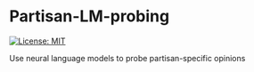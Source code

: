 # Partisan-LM-probing
[![License: MIT](https://img.shields.io/badge/License-MIT-yellow.svg)](https://opensource.org/licenses/MIT)

Use neural language models to probe partisan-specific opinions 
